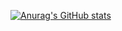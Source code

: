 [![Anurag's GitHub stats](https://github-readme-stats.vercel.app/api?username=Hiansdt)](https://github.com/anuraghazra/github-readme-stats)
